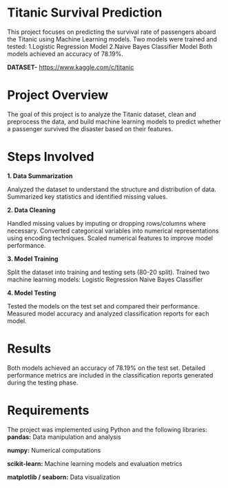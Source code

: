 # Titanic Survival Prediction

This project focuses on predicting the survival rate of passengers aboard the Titanic using Machine Learning models. Two models were trained and tested:
1.Logistic Regression Model
2.Naive Bayes Classifier Model
Both models achieved an accuracy of 78.19%.

**DATASET-** https://www.kaggle.com/c/titanic

# Project Overview

The goal of this project is to analyze the Titanic dataset, clean and preprocess the data, and build machine learning models to predict whether a passenger survived the disaster based on their features.

# Steps Involved

**1. Data Summarization** 

Analyzed the dataset to understand the structure and distribution of data.
Summarized key statistics and identified missing values.

**2. Data Cleaning**

Handled missing values by imputing or dropping rows/columns where necessary.
Converted categorical variables into numerical representations using encoding techniques.
Scaled numerical features to improve model performance.

**3. Model Training**

Split the dataset into training and testing sets (80-20 split).
Trained two machine learning models:
Logistic Regression
Naive Bayes Classifier

**4. Model Testing**

Tested the models on the test set and compared their performance.
Measured model accuracy and analyzed classification reports for each model.

# Results

Both models achieved an accuracy of 78.19% on the test set. Detailed performance metrics are included in the classification reports generated during the testing phase.

# Requirements

The project was implemented using Python and the following libraries:
**pandas:** Data manipulation and analysis

**numpy:** Numerical computations

**scikit-learn:** Machine learning models and evaluation metrics

**matplotlib / seaborn:** Data visualization
